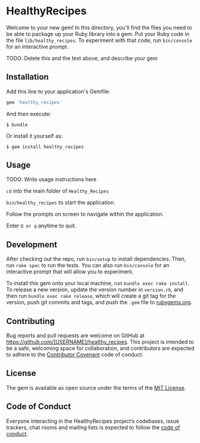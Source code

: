 # HealthyRecipes

Welcome to your new gem! In this directory, you'll find the files you need to be able to package up your Ruby library into a gem. Put your Ruby code in the file `lib/healthy_recipes`. To experiment with that code, run `bin/console` for an interactive prompt.

TODO: Delete this and the text above, and describe your gem

## Installation

Add this line to your application's Gemfile:

```ruby
gem 'healthy_recipes'
```

And then execute:

    $ bundle

Or install it yourself as:

    $ gem install healthy_recipes

## Usage

TODO: Write usage instructions here

`cd` into the main folder of `Healthy_Recipes`

`bin/healthy_recipes` to start the application.

Follow the prompts on screen to navigate within the application.

Enter `Q or q` anytime to quit.

## Development

After checking out the repo, run `bin/setup` to install dependencies. Then, run `rake spec` to run the tests. You can also run `bin/console` for an interactive prompt that will allow you to experiment.

To install this gem onto your local machine, run `bundle exec rake install`. To release a new version, update the version number in `version.rb`, and then run `bundle exec rake release`, which will create a git tag for the version, push git commits and tags, and push the `.gem` file to [rubygems.org](https://rubygems.org).

## Contributing

Bug reports and pull requests are welcome on GitHub at https://github.com/[USERNAME]/healthy_recipes. This project is intended to be a safe, welcoming space for collaboration, and contributors are expected to adhere to the [Contributor Covenant](http://contributor-covenant.org) code of conduct.

## License

The gem is available as open source under the terms of the [MIT License](https://opensource.org/licenses/MIT).

## Code of Conduct

Everyone interacting in the HealthyRecipes project’s codebases, issue trackers, chat rooms and mailing lists is expected to follow the [code of conduct](https://github.com/[USERNAME]/healthy_recipes/blob/master/CODE_OF_CONDUCT.md).
